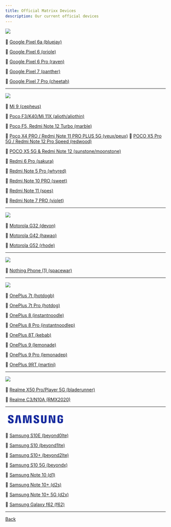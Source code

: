 ```yaml
---
title: Official Matrixx Devices
description: Our current official devices
---
```


<a href="#"><img src="assets/google.png" height="50" /></a>

:iphone: [Google Pixel 6a (bluejay)](google/bluejay.md)

:iphone: [Google Pixel 6 (oriole)](google/oriole.md)

:iphone: [Google Pixel 6 Pro (raven)](google/raven.md)

:iphone: [Google Pixel 7 (panther)](google/panther.md)

:iphone:  [Google Pixel 7 Pro (cheetah)](google/cheetah.md)

----

<a href="#"><img src="assets/mi.png" height="50" /></a>

:iphone: [Mi 9 (cepheus)](mi/cepheus.md)

:iphone: [Poco F3/K40/Mi 11X (alioth/aliothin)](mi/alioth.md)

:iphone: [Poco F5, Redmi Note 12 Turbo (marble)](mi/marble.md)

:iphone: [Poco X4 PRO / Redmi Note 11 PRO PLUS 5G (veux/peux)](mi/veux.md)
:iphone: [POCO X5 Pro 5G / Redmi Note 12 Pro Speed (redwood)](mi/redwood.md)

:iphone: [POCO X5 5G & Redmi Note 12 (sunstone/moonstone)](mi/stone.md)

:iphone: [Redmi 6 Pro (sakura)](mi/sakura.md)

:iphone: [Redmi Note 5 Pro (whyred)](mi/whyred.md)

:iphone: [Redmi Note 10 PRO  (sweet)](mi/sweet.md)

:iphone: [Redmi Note 11 (spes)](mi/spes.md)

:iphone: [Redmi Note 7 PRO (violet)](mi/violet.md)

----

<a href="#"><img src="assets/moto.png" height="50" /></a>

:iphone: [Motorola G32 (devon)](motorola/devon.md)

:iphone: [Motorola G42 (hawao)](motorola/hawao.md)

:iphone: [Motorola G52 (rhode)](motorola/rhode.md)

----

<a href="#"><img src="assets/nothing.png" height="35" /></a>

:iphone: [Nothing Phone (1) (spacewar)](nothing/spacewar.md)

----

<a href="#"><img src="assets/oneplus.png" height="50" /></a>

:iphone: [OnePlus 7t (hotdogb)](oneplus/hotdogb.md)
 
:iphone: [OnePlus 7t Pro (hotdog)](oneplus/hotdog.md)

:iphone: [OnePlus 8 (instantnoodle)](oneplus/instantnoodle.md)

:iphone: [OnePlus 8 Pro (instantnoodlep)](oneplus/instantnoodlep.md)

:iphone: [OnePlus 8T (kebab)](oneplus/kebab.md)

:iphone: [OnePlus 9 (lemonade)](oneplus/lemonade.md)

:iphone: [OnePlus 9 Pro (lemonadep)](oneplus/lemonadep.md)

:iphone: [OnePlus 9RT (martini)](oneplus/martini.md)

----

<a href="#"><img src="assets/realme.png" height="50" /></a>

:iphone: [Realme X50 Pro/Player 5G (bladerunner)](realme/bladerunner.md)

:iphone: [Realme C3/N10A (RMX2020)](realme/RMX2020.md)

----

<a href="#"><img src="assets/samsung.png" height="50" /></a>

:iphone: [Samsung S10E (beyond0lte)](samsung/beyond0lte.md)

:iphone: [Samsung S10 (beyond1lte)](samsung/beyond1lte.md)

:iphone: [Samsung S10+ (beyond2lte)](samsung/beyond2lte.md)

:iphone: [Samsung S10 5G (beyondx)](samsung/beyondx.md)

:iphone: [Samsung Note 10 (d1)](samsung/d1.md)

:iphone: [Samsung Note 10+ (d2s)](samsung/d2s.md)

:iphone: [Samsung Note 10+ 5G (d2x)](samsung/d2x.md)

:iphone: [Samsung Galaxy f62 (f62)](samsung/f62.md)

----

[Back](./)
